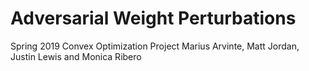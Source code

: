# Adversarial Weight Perturbations
Spring 2019 Convex Optimization Project
Marius Arvinte, Matt Jordan, Justin Lewis and Monica Ribero
